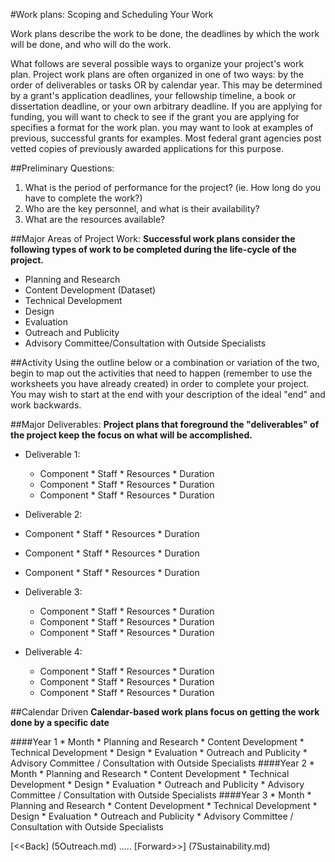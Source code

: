 #Work plans: Scoping and Scheduling Your Work

Work plans describe the work to be done, the deadlines by which the work will be done, and who will do the work. 

What follows are several possible ways to organize your project's work plan. Project work plans are often organized in one of two ways: by the order of deliverables or tasks OR by calendar year. This may be determined by a grant's application deadlines, your fellowship timeline, a book or dissertation deadline, or your own arbitrary deadline. If you are applying for funding, you will want to check to see if the grant you are applying for specifies a format for the work plan.  you may want to look at examples of previous, successful grants for examples. Most federal grant agencies post vetted copies of previously awarded applications for this purpose. 

##Preliminary Questions: 
1. What is the period of performance for the project? (ie. How long do you have to complete the work?)
2. Who are the key personnel, and what is their availability? 
3. What are the resources available? 

##Major Areas of Project Work: 
**Successful work plans consider the following types of work to be completed during the life-cycle of the project.**
* Planning and Research
* Content Development (Dataset)
* Technical Development
* Design
* Evaluation
* Outreach and Publicity
* Advisory Committee/Consultation with Outside Specialists

##Activity
Using the outline below or a combination or variation of the two, begin to map out the activities that need to happen (remember to use the worksheets you have already created) in order to complete your project. You may wish to start at the end with your description of the ideal "end" and work backwards. 

##Major Deliverables: 
**Project plans that foreground the "deliverables" of the project keep the focus on what will be accomplished.**
* Deliverable 1:
  * Component
  		* Staff
  		* Resources
  		* Duration
  * Component
  		* Staff
  		* Resources
  		* Duration
  * Component
  		* Staff
  		* Resources
  		* Duration

 * Deliverable 2:
  * Component
  		* Staff
  		* Resources
  		* Duration
  * Component
  		* Staff
  		* Resources
  		* Duration
  * Component
  		* Staff
  		* Resources
  		* Duration
* Deliverable 3: 
  * Component
  		* Staff
  		* Resources
  		* Duration
  * Component
  		* Staff
  		* Resources
  		* Duration
  * Component
  		* Staff
  		* Resources
  		* Duration
* Deliverable 4:
  * Component
  		* Staff
  		* Resources
  		* Duration
  * Component
  		* Staff
  		* Resources
  		* Duration
  * Component
  		* Staff
  		* Resources
  		* Duration



##Calendar Driven
**Calendar-based work plans focus on getting the work done by a specific date**

####Year 1
	* Month
		* Planning and Research
		* Content Development
		* Technical Development
		* Design
		* Evaluation
		* Outreach and Publicity
		* Advisory Committee / Consultation with Outside Specialists
####Year 2
	* Month
		* Planning and Research
		* Content Development
		* Technical Development
		* Design
		* Evaluation
		* Outreach and Publicity
		* Advisory Committee / Consultation with Outside Specialists
####Year 3
	* Month
		* Planning and Research
		* Content Development
		* Technical Development
		* Design
		* Evaluation
		* Outreach and Publicity
		* Advisory Committee / Consultation with Outside Specialists


[<<Back] (5Outreach.md)	.....	[Forward>>] (7Sustainability.md)
